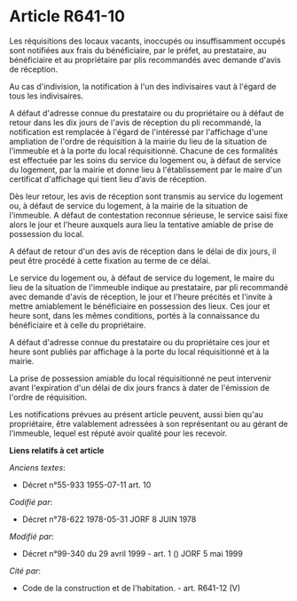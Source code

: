 # Article R641-10

Les réquisitions des locaux vacants, inoccupés ou insuffisamment occupés sont notifiées aux frais du bénéficiaire, par le
préfet, au prestataire, au bénéficiaire et au propriétaire par plis recommandés avec demande d'avis de réception.

Au cas d'indivision, la notification à l'un des indivisaires vaut à l'égard de tous les indivisaires.

A défaut d'adresse connue du prestataire ou du propriétaire ou à défaut de retour dans les dix jours de l'avis de réception
du pli recommandé, la notification est remplacée à l'égard de l'intéressé par l'affichage d'une ampliation de l'ordre de
réquisition à la mairie du lieu de la situation de l'immeuble et à la porte du local réquisitionné. Chacune de ces formalités
est effectuée par les soins du service du logement ou, à défaut de service du logement, par la mairie et donne lieu à
l'établissement par le maire d'un certificat d'affichage qui tient lieu d'avis de réception.

Dès leur retour, les avis de réception sont transmis au service du logement ou, à défaut de service du logement, à la mairie
de la situation de l'immeuble. A défaut de contestation reconnue sérieuse, le service saisi fixe alors le jour et l'heure
auxquels aura lieu la tentative amiable de prise de possession du local.

A défaut de retour d'un des avis de réception dans le délai de dix jours, il peut être procédé à cette fixation au terme de
ce délai.

Le service du logement ou, à défaut de service du logement, le maire du lieu de la situation de l'immeuble indique au
prestataire, par pli recommandé avec demande d'avis de réception, le jour et l'heure précités et l'invite à mettre
amiablement le bénéficiaire en possession des lieux. Ces jour et heure sont, dans les mêmes conditions, portés à la
connaissance du bénéficiaire et à celle du propriétaire.

A défaut d'adresse connue du prestataire ou du propriétaire ces jour et heure sont publiés par affichage à la porte du local
réquisitionné et à la mairie.

La prise de possession amiable du local réquisitionné ne peut intervenir avant l'expiration d'un délai de dix jours francs à
dater de l'émission de l'ordre de réquisition.

Les notifications prévues au présent article peuvent, aussi bien qu'au propriétaire, être valablement adressées à son
représentant ou au gérant de l'immeuble, lequel est réputé avoir qualité pour les recevoir.

**Liens relatifs à cet article**

_Anciens textes_:

  - Décret n°55-933 1955-07-11 art. 10

_Codifié par_:

  - Décret n°78-622 1978-05-31 JORF 8 JUIN 1978

_Modifié par_:

  - Décret n°99-340 du 29 avril 1999 - art. 1 () JORF 5 mai 1999

_Cité par_:

  - Code de la construction et de l'habitation. - art. R641-12 (V)
